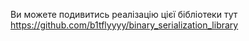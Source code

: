 Ви можете подивитись реалізацію цієї бібліотеки тут https://github.com/b1tflyyyy/binary_serialization_library
